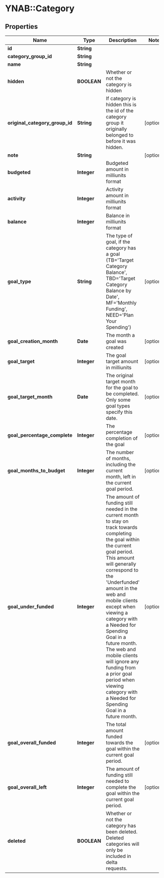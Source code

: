 # YNAB::Category

## Properties
Name | Type | Description | Notes
------------ | ------------- | ------------- | -------------
**id** | **String** |  | 
**category_group_id** | **String** |  | 
**name** | **String** |  | 
**hidden** | **BOOLEAN** | Whether or not the category is hidden | 
**original_category_group_id** | **String** | If category is hidden this is the id of the category group it originally belonged to before it was hidden. | [optional] 
**note** | **String** |  | [optional] 
**budgeted** | **Integer** | Budgeted amount in milliunits format | 
**activity** | **Integer** | Activity amount in milliunits format | 
**balance** | **Integer** | Balance in milliunits format | 
**goal_type** | **String** | The type of goal, if the category has a goal (TB&#x3D;&#39;Target Category Balance&#39;, TBD&#x3D;&#39;Target Category Balance by Date&#39;, MF&#x3D;&#39;Monthly Funding&#39;, NEED&#x3D;&#39;Plan Your Spending&#39;) | [optional] 
**goal_creation_month** | **Date** | The month a goal was created | [optional] 
**goal_target** | **Integer** | The goal target amount in milliunits | [optional] 
**goal_target_month** | **Date** | The original target month for the goal to be completed.  Only some goal types specify this date. | [optional] 
**goal_percentage_complete** | **Integer** | The percentage completion of the goal | [optional] 
**goal_months_to_budget** | **Integer** | The number of months, including the current month, left in the current goal period. | [optional] 
**goal_under_funded** | **Integer** | The amount of funding still needed in the current month to stay on track towards completing the goal within the current goal period.  This amount will generally correspond to the &#39;Underfunded&#39; amount in the web and mobile clients except when viewing a category with a Needed for Spending Goal in a future month.  The web and mobile clients will ignore any funding from a prior goal period when viewing category with a Needed for Spending Goal in a future month. | [optional] 
**goal_overall_funded** | **Integer** | The total amount funded towards the goal within the current goal period. | [optional] 
**goal_overall_left** | **Integer** | The amount of funding still needed to complete the goal within the current goal period. | [optional] 
**deleted** | **BOOLEAN** | Whether or not the category has been deleted.  Deleted categories will only be included in delta requests. | 


